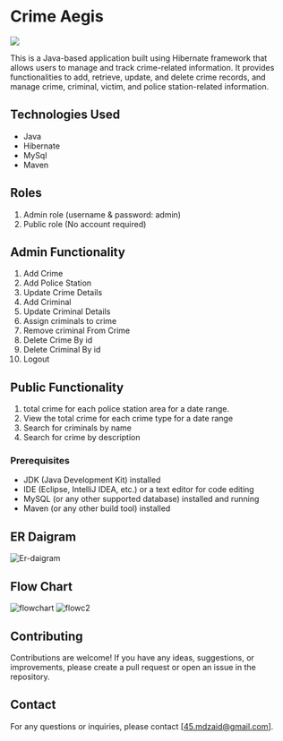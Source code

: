 # Crime Aegis


<img src="https://drive.google.com/file/d/1sC19kn0qhjxHirbNwwSgb7WSNk1AH0UR/view">

This is a Java-based application built using Hibernate framework that allows users to manage and track crime-related information. It provides functionalities to add, retrieve, update, and delete crime records, and manage crime, criminal, victim, and police station-related information.

## Technologies Used
- Java
- Hibernate
- MySql
- Maven

## Roles
1. Admin role (username & password: admin)
2. Public role (No account required)


## Admin Functionality
1. Add Crime
2. Add Police Station
3. Update Crime Details
4. Add Criminal
5. Update Criminal Details
6. Assign criminals to crime
7. Remove criminal From Crime
8. Delete Crime By id
9. Delete Criminal By id
10. Logout


## Public Functionality
1. total crime for each police station area for a date range.
2. View the total crime for each crime type for a date range
3. Search for criminals by name
4. Search for crime by description

### Prerequisites

- JDK (Java Development Kit) installed
- IDE (Eclipse, IntelliJ IDEA, etc.) or a text editor for code editing
- MySQL (or any other supported database) installed and running
- Maven (or any other build tool) installed

## ER Daigram
![Er-daigram](https://github.com/rooparam01/Crime-Management-System/assets/111178057/5053d08f-567e-4314-a1b8-616ef6b7b2d7)

## Flow Chart
![flowchart](https://github.com/rooparam01/Crime-Management-System/assets/111178057/98533225-cbe8-4787-9204-ecf014de5e18)
![flowc2](https://github.com/rooparam01/Crime-Management-System/assets/111178057/a2bd7920-9e8c-44fd-8abd-fc48fa6f6fe4)

## Contributing

Contributions are welcome! If you have any ideas, suggestions, or improvements, please create a pull request or open an issue in the repository.

## Contact

For any questions or inquiries, please contact [45.mdzaid@gmail.com].

